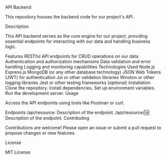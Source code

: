 API Backend

This repository houses the backend code for our project's API.

Description

This API backend serves as the core engine for our project, providing essential endpoints for interacting with our data and handling business logic.

Features
RESTful API endpoints for CRUD operations on our data
Authentication and authorization mechanisms
Data validation and error handling
Logging and monitoring capabilities
Technologies Used
Node.js
Express.js
MongoDB (or any other database technology)
JSON Web Tokens (JWT) for authentication
Joi or other validation libraries
Winston or other logging libraries
Jest or other testing frameworks (optional)
Installation
Clone the repository.
Install dependencies.
Set up environment variables.
Run the development server.
Usage

Access the API endpoints using tools like Postman or curl.

Endpoints
/api/resource: Description of the endpoint.
/api/resource/:id: Description of the endpoint.
Contributing

Contributions are welcome! Please open an issue or submit a pull request to propose changes or new features.

License

MIT License

